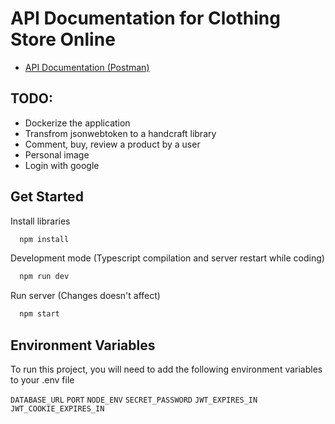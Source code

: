 
# API Documentation for Clothing Store Online


- [API Documentation (Postman)](https://documenter.getpostman.com/view/23436771/2s9YR3cavw) 

## TODO:
- Dockerize the application
- Transfrom jsonwebtoken to a handcraft library
- Comment, buy, review a product by a user
- Personal image
- Login with google
## Get Started

Install libraries

```bash
  npm install
```

Development mode (Typescript compilation and server restart while coding)

```bash
  npm run dev
```
Run server (Changes doesn't affect)

```bash
  npm start
```
    
## Environment Variables

To run this project, you will need to add the following environment variables to your .env file

`DATABASE_URL`
`PORT`
`NODE_ENV`
`SECRET_PASSWORD`
`JWT_EXPIRES_IN`
`JWT_COOKIE_EXPIRES_IN`
